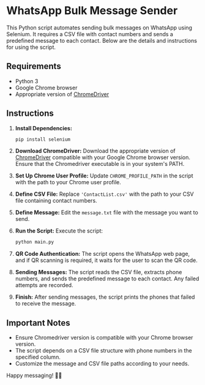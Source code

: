 # WhatsApp Bulk Message Sender

This Python script automates sending bulk messages on WhatsApp using Selenium. It requires a CSV file with contact numbers and sends a predefined message to each contact. Below are the details and instructions for using the script.

## Requirements
- Python 3
- Google Chrome browser
- Appropriate version of [ChromeDriver](https://sites.google.com/chromium.org/driver/)

## Instructions

1. **Install Dependencies:**
    ```bash
    pip install selenium
    ```

2. **Download ChromeDriver:**
    Download the appropriate version of [ChromeDriver](https://sites.google.com/chromium.org/driver/) compatible with your Google Chrome browser version. Ensure that the Chromedriver executable is in your system's PATH.

3. **Set Up Chrome User Profile:**
    Update `CHROME_PROFILE_PATH` in the script with the path to your Chrome user profile.

4. **Define CSV File:**
    Replace `'ContactList.csv'` with the path to your CSV file containing contact numbers.

5. **Define Message:**
    Edit the `message.txt` file with the message you want to send.

6. **Run the Script:**
    Execute the script:
    ```bash
    python main.py
    ```

7. **QR Code Authentication:**
    The script opens the WhatsApp web page, and if QR scanning is required, it waits for the user to scan the QR code.

8. **Sending Messages:**
    The script reads the CSV file, extracts phone numbers, and sends the predefined message to each contact. Any failed attempts are recorded.

9. **Finish:**
    After sending messages, the script prints the phones that failed to receive the message.

## Important Notes
- Ensure Chromedriver version is compatible with your Chrome browser version.
- The script depends on a CSV file structure with phone numbers in the specified column.
- Customize the message and CSV file paths according to your needs.

Happy messaging! 🚀📱
